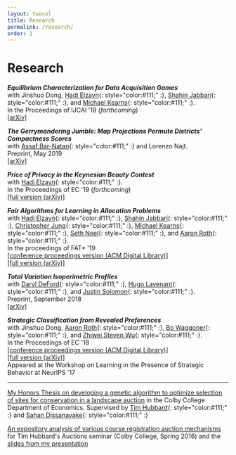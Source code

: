 ```yaml
---
layout: twocol
title: Research
permalink: /research/
order: 1
---
```


# Research


_**Equilibrium Characterization for Data Acquisition Games**_  
with Jinshuo Dong, [Hadi Elzayn](https://www.math.upenn.edu/~hads/){: style="color:#111;" :}, [Shahin Jabbari](http://cis.upenn.edu/~jabbari/){: style="color:#111;" :}, and [Michael Kearns](http://www.cis.upenn.edu/~mkearns/){: style="color:#111;" :}.  
In the Proceedings of IJCAI '19 (*forthcoming*)  
[[arXiv]](https://arxiv.org/abs/1905.08909)


_**The Gerrymandering Jumble: Map Projections Permute Districts' Compactness Scores**_  
with [Assaf Bar-Natan](http://www.math.toronto.edu/safibn/){: style="color:#111;" :} and Lorenzo Najt.  
Preprint, May 2019    
[[arXiv]](https://arxiv.org/abs/1905.03173)  




_**Price of Privacy in the Keynesian Beauty Contest**_   
with [Hadi Elzayn](https://www.math.upenn.edu/~hads/){: style="color:#111;" :}.  
In the Proceedings of EC '19 (*forthcoming*)  
[[full version (arXiv)]](https://arxiv.org/abs/1905.00844) 



_**Fair Algorithms for Learning in Allocation Problems**_  
with [Hadi Elzayn](https://www.math.upenn.edu/~hads/){: style="color:#111;" :}, [Shahin Jabbari](http://cis.upenn.edu/~jabbari/){: style="color:#111;" :}, [Christopher Jung](https://www.cis.upenn.edu/~chrjung/){: style="color:#111;" :}, [Michael Kearns](http://www.cis.upenn.edu/~mkearns/){: style="color:#111;" :}, [Seth Neel](https://sethstatistics.wordpress.com/){: style="color:#111;" :}, and [Aaron Roth](http://www.cis.upenn.edu/~aaroth/){: style="color:#111;" :}.  
In the proceedings of FAT\* '19  
[[conference proceedings version (ACM Digital Library)]](https://dl.acm.org/authorize?N671375)  
[[full version (arXiv)]](https://arxiv.org/abs/1808.10549) 


_**Total Variation Isoperimetric Profiles**_  
with [Daryl DeFord](https://people.csail.mit.edu/ddeford/){: style="color:#111;" :}, [Hugo Lavenant](https://www.math.u-psud.fr/~lavenant/){: style="color:#111;" :}, and [Justin Solomon](https://people.csail.mit.edu/jsolomon/){: style="color:#111;" :}.  
Preprint, September 2018  
[[arXiv]](https://arxiv.org/abs/1809.07943)  


_**Strategic Classification from Revealed Preferences**_  
with Jinshuo Dong, [Aaron Roth](http://www.cis.upenn.edu/~aaroth/){: style="color:#111;" :}, [Bo Waggoner](https://www.bowaggoner.com/){: style="color:#111;" :}, and [Zhiwei Steven Wu](https://www-users.cs.umn.edu/~zsw/){: style="color:#111;" :}.  
In the Proceedings of EC '18  
[[conference proceedings version (ACM Digital Library)]](https://dl.acm.org/authorize?N671376)    
[[full version (arXiv)]](https://arxiv.org/abs/1710.07887)  
Appeared at the Workshop on Learning in the Presence of Strategic Behavior at NeurIPS '17



----
[My Honors Thesis on developing a genetic algorithm to optimize selection of sites for conservation in a landscape auction](http://zachschutzman.com/assets/papers_and_presentations/landscape_auctions_thesis.pdf) in the Colby College Department of Economics.  Supervised by [Tim Hubbard](http://www.colby.edu/economics/faculty/thubbard/){: style="color:#111;" :} and [Sahan Dissanayake](http://sahan.org/){: style="color:#111;" :}

[An expository analysis of various course registration auction mechanisms](http://zachschutzman.com/assets/papers_and_presentations/course_registration_auctions.pdf) for Tim Hubbard's Auctions seminar (Colby College, Spring 2016) and the [slides from my presentation](http://zachschutzman.com/assets/papers_and_presentations/course_reg_auctions_pres.pptx)  





